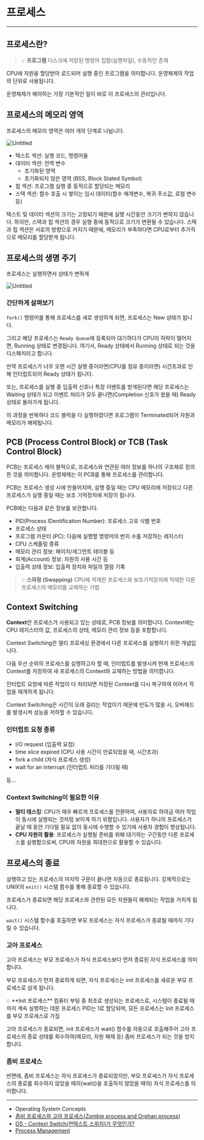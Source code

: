 # 프로세스

---

## 프로세스란?

> 💡 **프로그램**
> 디스크에 저장된 명령어 집합(실행파일), 수동적인 존재

CPU에 자원을 할당받아 로드되어 실행 중인 프로그램을 의미합니다. 운영체제의 작업의 단위로 사용됩니다.

운영체제가 해야하는 가장 기본적인 일이 바로 이 프로세스의 관리입니다.

## 프로세스의 메모리 영역

프로세스의 메모리 영역은 여러 개의 단계로 나뉩니다.

![Untitled](%E1%84%91%E1%85%B3%E1%84%85%E1%85%A9%E1%84%89%E1%85%A6%E1%84%89%E1%85%B3%201cdeccda34044341a23e8096ecc8803f/Untitled.png)

- 텍스트 섹션: 실행 코드, 명령어들
- 데이터 섹션: 전역 변수
    - 초기화된 영역
    - 초기화되지 않은 영역 (BSS, Block Stated Symbol)
- 힙 섹션: 프로그램 실행 중 동적으로 할당되는 메모리
- 스택 섹션: 함수 호출 시 쌓이는 임시 데이터(함수 매개변수, 복귀 주소값, 로컬 변수 등)

텍스트 및 데이터 섹션의 크기는 고정되기 때문에 실행 시간동안 크기가 변하지 않습니다. 하지만, 스택과 힙 섹션의 경우 실행 중에 동적으로 크기가 변환될 수 있습니다. 스택과 힙 섹션은 서로의 방향으로 커지기 때문에, 메모리가 부족하다면 CPU로부터 추가적으로 메모리를 할당받게 됩니다.

## 프로세스의 생명 주기

프로세스는 실행하면서 상태가 변하게 

![Untitled](%E1%84%91%E1%85%B3%E1%84%85%E1%85%A9%E1%84%89%E1%85%A6%E1%84%89%E1%85%B3%201cdeccda34044341a23e8096ecc8803f/Untitled%201.png)

### **간단하게 살펴보기**

`fork()` 명령어를 통해 프로세스를 새로 생성하게 되면, 프로세스는 New 상태가 됩니다.

그리고 해당 프로세스는 `Ready Queue`에 등록되어 대기하다가 CPU의 허락이 떨어지면, Running 상태로 변경됩니다. 여기서, Ready 상태에서 Running 상태로 되는 것을 디스패치라고 합니다.

만약 프로세스가 너무 오랜 시간 실행 중이라면(CPU를 점유 중이라면) 시간초과로 인해 인터럽트되어 Ready 상태가 됩니다.

또는, 프로세스를 실행 중 입출력 신호나 특정 이벤트를 받게된다면 해당 프로세스는 Waiting 상태가 되고 이벤트 처리가 모두 끝나면(Completion 신호가 왔을 때) Ready 상태로 돌아가게 됩니다.

이 과정을 반복하다 코드 블럭을 다 실행하였다면 프로그램이 Terminated되어 자원과 메모리가 해제됩니다.

## PCB (Process Control Block) or TCB (Task Control Block)

PCB는 프로세스 제어 블럭으로, 프로세스와 연관된 여러 정보를 하나의 구조체로 정의한 것을 의미합니다. 운영체제는 이 PCB를 통해 프로세스를 관리합니다.

PCB는 프로세스 생성 시에 만들어지며, 실행 중일 때는 CPU 메모리에 저장되고 다른 프로세스가 실행 중일 때는 보조 기억장치에 저장이 됩니다.

PCB에는 다음과 같은 정보를 보관합니다.

- PID(Process IDentification Number): 프로세스 고유 식별 번호
- 프로세스 상태
- 프로그램 카운터 (PC): 다음에 실행할 명령어의 번지 수를 저장하는 레지스터
- CPU 스케줄링 종류
- 메모리 관리 정보: 페이지/세그먼트 테이블 등
- 회계(Account) 정보: 자원의 사용 시간 등
- 입출력 상태 정보: 입출력 장치와 파일의 열람 기록

>💡 **스와핑 (Swapping)**
> CPU에 적재한 프로세스와 보조기억장치에 적재한 다른 프로세스의 메모리를 교체하는 기법


## Context Switching

**Context**란 프로세스가 사용되고 있는 상태로, PCB 정보를 의미합니다. Context에는 CPU 레지스터의 값, 프로세스의 상태, 메모리 관리 정보 등을 포함합니다.

Context Switching은 멀티 프로세싱 환경에서 다른 프로세스를 실행하기 위한 개념입니다. 

다음 우선 순위의 프로세스를 실행하고자 할 때, 인터럽트를 발생시켜 현재 프로세스의 Context를 저장하여 새 프로세스의 Context와 교체하는 방법을 의미합니다.

인터럽트 요청에 따른 작업이 다 처리되면 저장된 Context를 다시 복구하여 이어서 작업을 재개하게 됩니다.

Context Switching은 시간이 오래 걸리는 작업이기 때문에 빈도가 많을 시, 오버헤드를 발생시켜 성능을 저하할 수 있습니다.

### 인터럽트 요청 종류

- I/O request (입출력 요청)
- time slice expired (CPU 사용 시간이 만료되었을 때, 시간초과)
- fork a child (자식 프로세스 생성)
- wait for an interrupt (인터럽트 처리를 기다릴 때)

등…

### Context Switching이 필요한 이유

- **멀티 태스킹**: CPU가 매우 빠르게 프로세스를 전환하여, 사용자로 하여금 여러 작업이 동시에 실행되는 것처럼 보이게 하기 위함입니다. 사용자가 하나의 프로세스가 끝날 때 동안 기다릴 필요 없이 동시에 수행할 수 있기에 사용자 경험이 향상됩니다.
- **CPU 자원의 활용**: 프로세스가 실행될 준비를 위해 대기하는 구간동안 다른 프로세스를 실행함으로써, CPU와 자원을 최대한으로 활용할 수 있습니다.

## 프로세스의 종료

실행하고 있는 프로세스의 마지막 구문이 끝나면 자동으로 종료됩니다. 강제적으로는 UNIX의 `exit()` 시스템 함수를 통해 종료할 수 있습니다.

프로세스가 종료되면 해당 프로세스와 관련된 모든 자원들이 해제되는 작업을 거치게 됩니다.

`wait()` 시스템 함수를 호출하면 부모 프로세스는 자식 프로세스가 종료될 때까지 기다릴 수 있습니다.

### 고아 프로세스

고아 프로세스는 부모 프로세스가 자식 프로세스보다 먼저 종료된 자식 프로세스를 의미합니다.

부모 프로세스가 먼저 종료하게 되면, 자식 프로세스는 init 프로세스를 새로운 부모 프로세스로 삼게 됩니다.

<aside>
💡 **Init 프로세스**
컴퓨터 부팅 중 최초로 생성되는 프로세스로, 시스템이 종료될 때까지 계속 실행하는 데몬 프로세스
PID는 1로 할당되며, 모든 프로세스는 Init 프로세스를 부모 프로세스로 가짐

</aside>

고아 프로세스가 종료되면, init 프로세스가 wait() 함수를 자동으로 호출해주어 고아 프로세스의 종료 상태를 회수하여(메모리, 자원 해제 등) 좀비 프로세스가 되는 것을 방지합니다.

### 좀비 프로세스

반면에, 좀비 프로세스는 자식 프로세스가 종료되었지만, 부모 프로세스가 자식 프로세스의 종료를 회수하지 않았을 때의(wait()을 호출하지 않았을 때의) 자식 프로세스를 의미합니다.

---

- Operating System Concepts
- [좀비 프로세스와 고아 프로세스(Zombie process and Orphan process)](https://codetravel.tistory.com/31)
- [OS - Context Switch(컨텍스트 스위치)가 무엇인가?](https://jeong-pro.tistory.com/93)
- [Process Management](https://gusdnd852.tistory.com/82)